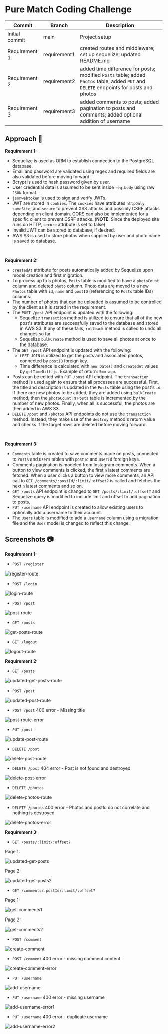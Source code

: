 # Pure Match Coding Challenge

| Commit         | Branch       | Description                                                                                                                            |
| -------------- | ------------ | -------------------------------------------------------------------------------------------------------------------------------------- |
| Initial commit | main         | Project setup                                                                                                                          |
| Requirement 1  | requirement1 | created routes and middleware; set up sequelize; updated README.md                                                                     |
| Requirement 2  | requirement2 | added time difference for posts; modified `Posts` table; added `Photos` table; added `PUT` and `DELETE` endpoints for posts and photos |
| Requirement 3  | requirement3 | added comments to posts; added pagination to posts and comments; added optional addition of username                                   |

## Approach :thought_balloon:

**Requirement 1:**

- Sequelize is used as ORM to establish connection to the PostgreSQL database.
- Email and password are validated using regex and required fields are also validated before moving forward.
- Bcrypt is used to hash password given by user.
- User credential data is assumed to be sent inside `req.body` using raw `JSON` format.
- `jsonwebtoken` is used to sign and verify JWTs.
- JWT are stored in `cookies`. The `cookies` have attributes `httpOnly`, `sameSite`, and `secure` to prevent XSS attacks and possibly CSRF attacks depending on client domain. CORS can also be implemented for a specific client to prevent CSRF attacks. (**NOTE**: Since the deployed site runs on HTTP, `secure` attribute is set to false)
- Invalid JWT can be stored to database, if desired.
- AWS S3 is used to store photos when supplied by user and photo name is saved to database.

<br>

**Requirement 2:**

- `createdAt` attribute for posts automatically added by Sequelize upon model creation and first migration.
- To process up to 5 photos, `Posts` table is modified to have a `photoCount` column and deleted `photo` column. Photo data are moved to a new `Photos` table with `id`, `name` and `postID` (referencing to `Posts` table IDs) columns.
- The number of photos that can be uploaded is assumed to be controlled by the client as it is stated in the requirement.
- The `POST /post` API endpoint is updated with the following:
  - Sequelize `transaction` method is utilized to ensure that all of the new post's attributes are successfully saved to the database and stored in AWS S3. If any of these fails, `rollback` method is called to undo all changes so far.
  - Sequelize `bulkCreate` method is used to save all photos at once to the database.
- The `GET /post` API endpoint is updated with the following:
  - `LEFT JOIN` is utilized to get the posts and associated photos, connected by `postID` foreign key.
  - Time difference is calculated with `new Date()` and `createdAt` values by `getTimeDiff.js`. Example of return: `5mo ago`.
- Posts can be edited with `PUT /post` API endpoint. The `transaction` method is used again to ensure that all processes are successful. First, the title and description is updated in the `Posts` table using the post's `id`. If there are new photos to be added, they are added using `bulkCreate` method, then the `photoCount` in `Posts` table is incremented by the number of new photos. Finally, when all is successful, the photos are then added in AWS S3.
- `DELETE` `/post` and `/photos` API endpoints do not use the `transaction` method. Instead, they make use of the `destroy` method's return value and checks if the target rows are deleted before moving forward.

<br>

**Requirement 3:**

- `Comments` table is created to save comments made on posts, connected to `Posts` and `Users` tables with `postId` and `userId` foreign keys.
- Comments pagination is modeled from Instagram comments. When a button to view comments is clicked, the first `n` latest comments are fetched. When a user clicks a button to view more comments, an API call to `GET /comments/:postId/:limit/:offset?` is called and fetches the next `n` latest comments and so on.
- `GET /posts` API endpoint is changed to `GET /posts/:limit/:offset?` and Sequelize query is modified to include limit and offset to add pagination to posts.
- `PUT /username` API endpoint is created to allow existing users to optionally add a username to their account.
- The `Users` table is modified to add a `username` column using a migration file and the `User` model is changed to reflect this change.

## Screenshots :camera:

**Requirement 1:**

- `POST /register`

![register-route](https://github-production-user-asset-6210df.s3.amazonaws.com/101021415/256503788-ed5ba554-7779-4311-a24d-f981b920f07a.PNG)

- `POST /login`

![login-route](https://github-production-user-asset-6210df.s3.amazonaws.com/101021415/256503859-66e8d06c-ec4e-4f2a-89a4-61e77e0c7613.PNG)

- `POST /post`

![post-route](https://github.com/preetsc27/node-coding-question/assets/101021415/72e416fb-5628-4b08-b7b7-01020222d5c6)

- `GET /posts`

![get-posts-route](https://github.com/sequelize/cli/assets/101021415/e66de815-eb83-42d3-b116-4f7e87d289d3)

- `GET /logout`

![logout-route](https://github.com/preetsc27/node-coding-question/assets/101021415/856960cc-13b7-49d4-a59d-41189cd42018)

**Requirement 2:**

- `GET /posts`

![updated-get-posts-route](https://github.com/jojo-138/coding-challenge-pure-match/assets/101021415/5754930f-442b-4d14-8ab2-a47376a122bc)

- `POST /post`

![updated-post-route](https://github.com/jojo-138/coding-challenge-pure-match/assets/101021415/9c6158d1-2321-40c3-80c9-4c949fea510b)

- `POST /post` 400 error - Missing title

![post-route-error](https://github.com/jojo-138/coding-challenge-pure-match/assets/101021415/7c40a1c6-8566-4fad-9ea1-99c31a9f2b02)

- `PUT /post`

![update-post-route](https://github.com/jojo-138/coding-challenge-pure-match/assets/101021415/62d45c4e-a5fb-4a14-aa1c-f2de155cd796)

- `DELETE /post`

![delete-post-route](https://github.com/jojo-138/coding-challenge-pure-match/assets/101021415/4eea5614-8fad-479c-8e91-904077474656)

- `DELETE /post` 404 error - Post is not found and destroyed

![delete-post-error](https://github.com/jojo-138/coding-challenge-pure-match/assets/101021415/5e3a072f-894d-4dd1-b9b3-44c488400d6c)

- `DELETE /photos`

![delete-photos-route](https://github.com/jojo-138/coding-challenge-pure-match/assets/101021415/41804595-8b04-44a2-8133-b9c627e041b3)

- `DELETE /photos` 400 error - Photos and postId do not correlate and nothing is destroyed

![delete-photos-error](https://github.com/jojo-138/coding-challenge-pure-match/assets/101021415/58e78724-0175-4ff8-82a3-3c6e1c8b1f02)

**Requirement 3:**

- `GET /posts/:limit/:offset?`

Page 1:

![updated-get-posts](https://github.com/jojo-138/coding-challenge-pure-match/assets/101021415/e186339f-9847-4e82-98ab-36db0bf77d9a)

Page 2:

![updated-get-posts2](https://github.com/jojo-138/coding-challenge-pure-match/assets/101021415/5ab3b129-8523-4f3f-b871-802fac8d1ae5)

- `GET /comments/:postId/:limit/:offset?`

Page 1:

![get-comments1](https://github.com/jojo-138/coding-challenge-pure-match/assets/101021415/30a7aa2e-6142-4c2a-9225-b2ced8ea93ae)

Page 2:

![get-comments2](https://github.com/jojo-138/coding-challenge-pure-match/assets/101021415/94d7d708-3dbe-4c54-ab09-1de5a625d7e3)

- `POST /comment`

![create-comment](https://github.com/jojo-138/coding-challenge-pure-match/assets/101021415/5be4f059-e23f-4e7f-ba16-d74015c84294)

- `POST /comment` 400 error - missing comment content

![create-comment-error](https://github.com/jojo-138/coding-challenge-pure-match/assets/101021415/e59c6bc0-3199-49e5-be03-3183cc63c1f1)

- `PUT /username`

![add-username](https://github.com/jojo-138/coding-challenge-pure-match/assets/101021415/775f6a71-3efc-4865-a482-b1322702af04)

- `PUT /username` 400 error - missing username

![add-username-error1](https://github.com/jojo-138/coding-challenge-pure-match/assets/101021415/31a94905-6fd7-4409-b961-0477ae671ee8)

- `PUT /username` 400 error - duplicate username

![add-username-error2](https://github.com/jojo-138/coding-challenge-pure-match/assets/101021415/e0bb556d-3541-430a-b401-a1d0bbacaf5e)
